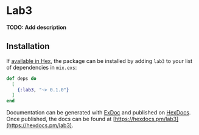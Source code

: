 # Lab3

**TODO: Add description**

## Installation

If [available in Hex](https://hex.pm/docs/publish), the package can be installed
by adding `lab3` to your list of dependencies in `mix.exs`:

```elixir
def deps do
  [
    {:lab3, "~> 0.1.0"}
  ]
end
```

Documentation can be generated with [ExDoc](https://github.com/elixir-lang/ex_doc)
and published on [HexDocs](https://hexdocs.pm). Once published, the docs can
be found at [https://hexdocs.pm/lab3](https://hexdocs.pm/lab3).

